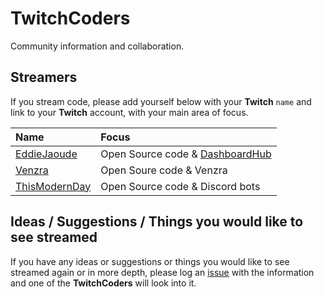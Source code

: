 # TwitchCoders

Community information and collaboration.

## Streamers

If you stream code, please add yourself below with your **Twitch** `name` and link to your **Twitch** account, with your main area of focus.

| Name | Focus |
| :--- | :--- |
| [EddieJaoude](http://twitch.tv/eddiejaoude) | Open Source code & [DashboardHub](http://github.com/DashboardHub/PipelineDashboard) |
| [Venzra](http://twitch.tv/venzra) | Open Soure code & Venzra |
| [ThisModernDay](http://twitch.tv/thismodernday) | Open Source code & Discord bots |

## Ideas / Suggestions / Things you would like to see streamed

If you have any ideas or suggestions or things you would like to see streamed again or in more depth, please log an [issue](https://github.com/TwitchCoders/twitchcoders.github.io/issues) with the information and one of the **TwitchCoders** will look into it.

